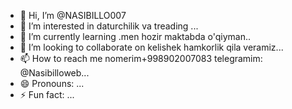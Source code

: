 - 👋 Hi, I’m @NASIBILLO007
- 👀 I’m interested in  daturchilik  va treading ...
- 🌱 I’m currently learning .men  hozir  maktabda  o'qiyman..
- 💞️ I’m looking to collaborate on  kelishek  hamkorlik qila veramiz...
- 📫 How to reach me nomerim+998902007083    telegramim:  @Nasibilloweb...
- 😄 Pronouns: ...
- ⚡ Fun fact: ...

<!---
NASIBILLO007/NASIBILLO007 is a ✨ special ✨ repository because its `README.md` (this file) appears on your GitHub profile.
You can click the Preview link to take a look at your changes.
--->
